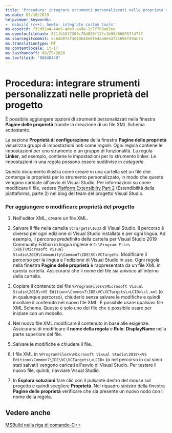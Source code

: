 ```yaml
---
title: 'Procedura: integrare strumenti personalizzati nelle proprietà del progetto'
ms.date: 05/16/2019
helpviewer_keywords:
- 'msbuild (c++), howto: integrate custom tools'
ms.assetid: f32d91a4-44e9-4de3-aa9a-1c7f709ad2ee
ms.openlocfilehash: 821fb1637306c70d850f12fc1b954860557f47f7
ms.sourcegitcommit: ec6dd97ef3d10b44e0fedaa8e53f41696f49ac7b
ms.translationtype: MT
ms.contentlocale: it-IT
ms.lasthandoff: 08/25/2020
ms.locfileid: "88840440"
---
```

# <a name="how-to-integrate-custom-tools-into-the-project-properties"></a>Procedura: integrare strumenti personalizzati nelle proprietà del progetto

È possibile aggiungere opzioni di strumenti personalizzati nella finestra **Pagine delle proprietà** tramite la creazione di un file XML Schema sottostante.

La sezione **Proprietà di configurazione** della finestra **Pagine delle proprietà** visualizza gruppi di impostazioni noti come *regole*. Ogni regola contiene le impostazioni per uno strumento o un gruppo di funzionalità. La regola **Linker**, ad esempio, contiene le impostazioni per lo strumento linker. Le impostazioni in una regola possono essere suddivise in *categorie*.

Questo documento illustra come creare in una cartella set un file che contenga le proprietà per lo strumento personalizzato, in modo che queste vengano caricate all'avvio di Visual Studio. Per informazioni su come modificare il file, vedere [Platform Extensibilty Part 2](/archive/blogs/vsproject/platform-extensibility-part-2) (Estendibilità della piattaforma, parte 2) nel blog del team del progetto Visual Studio.

### <a name="to-add-or-change-project-properties"></a>Per aggiungere o modificare proprietà del progetto

1. Nell'editor XML, creare un file XML.

1. Salvare il file nella cartella `VCTargets\1033` di Visual Studio. Il percorso è diverso per ogni edizione di Visual Studio installata e per ogni lingua. Ad esempio, il percorso predefinito della cartella per Visual Studio 2019 Community Edition in lingua inglese è `C:\Program Files (x86)\Microsoft Visual Studio\2019\Community\Common7\IDE\VC\VCTargets`. Modificare il percorso per la lingua e l'edizione di Visual Studio in uso. Ogni regola nella finestra **Pagine delle proprietà** è rappresentata da un file XML in questa cartella. Assicurarsi che il nome del file sia univoco all'interno della cartella.

1. Copiare il contenuto del file `%ProgramFiles%\Microsoft Visual Studio\2019\<VS Edition>\Common7\IDE\VC\VCTargets\<LCID>\cl.xml` (o in qualunque percorso), chiuderlo senza salvare le modifiche e quindi incollare il contenuto nel nuovo file XML. È possibile usare qualsiasi file XML Schema. Questo è solo uno dei file che è possibile usare per iniziare con un modello.

1. Nel nuovo file XML modificare il contenuto in base alle esigenze. Assicurarsi di modificare il **nome della regola** e **Rule. DisplayName** nella parte superiore del file.

1. Salvare le modifiche e chiudere il file.

1. I file XML in `%ProgramFiles%\Microsoft Visual Studio\2019\<VS Edition>\Common7\IDE\VC\VCTargets\<LCID>` (o nel percorso in cui sono stati salvati) vengono caricati all'avvio di Visual Studio. Per testare il nuovo file, quindi, riavviare Visual Studio.

1. In **Esplora soluzioni** fare clic con il pulsante destro del mouse sul progetto e quindi scegliere **Proprietà**. Nel riquadro sinistro della finestra **Pagine delle proprietà** verificare che sia presente un nuovo nodo con il nome della regola.

## <a name="see-also"></a>Vedere anche

[MSBuild nella riga di comando-C++](msbuild-visual-cpp.md)

